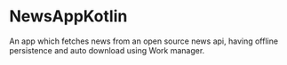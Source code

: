 # NewsAppKotlin
An app which fetches news from an open source news api, having offline persistence and auto download using Work manager.
